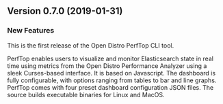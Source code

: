 ## Version 0.7.0 (2019-01-31)

### New Features

This is the first release of the Open Distro PerfTop CLI tool.

PerfTop enables users to visualize and monitor Elasticsearch state in real time using metrics from the Open Distro Performance Analyzer using a sleek Curses-based interface. It is based on Javascript. The dashboard is fully configurable, with options ranging from tables to bar and line graphs. PerfTop comes with four preset dashboard configuration JSON files. The source builds executable binaries for Linux and MacOS.
